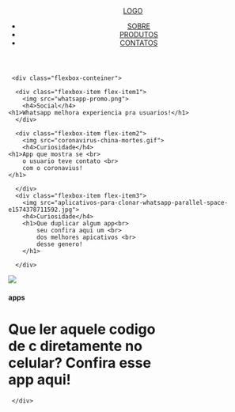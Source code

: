 <!DOCTYPE html>
<html lang="pt-br">
  <head>
    <meta charset="UTF-8" />
    <meta name="viewport" content="width=device-width, initial-scale=1.0" />
    <meta http-equiv="X-UA-Compatible" content="ie=edge" />
    <link rel="stylesheet" href="./estilo.css" />
    <title>Flexbox</title>
  </head>
  <body>
    <header class="header">
      <a href="/">LOGO</a>
      <nav>
        <ul class="menu">
          <li><a href="/">SOBRE </a></li>
          <li><a href="/">PRODUTOS</a></li>
          <li><a href="/">CONTATOS</a></li>
        </ul>
      </nav>
    </header>

     <div class="flexbox-conteiner">

      <div class="flexbox-item flex-item1">
        <img src="whatsapp-promo.png">
        <h4>Social</h4>
    <h1>Whatsapp melhora experiencia pra usuarios!</h1>
      </div>

      <div class="flexbox-item flex-item2">
        <img src="coronavirus-china-mortes.gif">
        <h4>Curiosidade</h4>
    <h1>App que mostra se <br>
        o usuario teve contato <br>
        com o coronavius!
    </h1>

      </div>
      <div class="flexbox-item flex-item3">
        <img src="aplicativos-para-clonar-whatsapp-parallel-space-e1574378711592.jpg">
        <h4>Curiosidade</h4>
        <h1>Que duplicar algum app<br>
            seu confira aqui um <br>
            dos melhores apicativos <br>
            desse genero!
        </h1>

      </div>
 
<div class="flexbox-item flex-item4">
  <img src="linguagem-c.png">
  <h4>apps</h4>
  <h1>Que ler aquele codigo <br>
      de c diretamente no <br>
      celular? Confira esse <br>
      app aqui!
  </h1>

</div>





     </div>

    
  </body>
</html>
